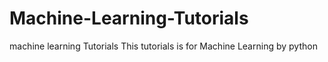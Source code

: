 # Machine-Learning-Tutorials
machine learning Tutorials
This tutorials is for Machine Learning by python
